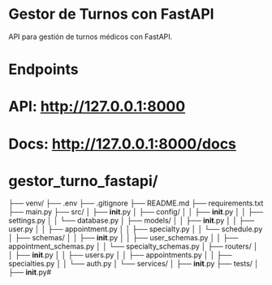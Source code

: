 # Gestor de Turnos con FastAPI

API para gestión de turnos médicos con FastAPI.

# Endpoints

# API: http://127.0.0.1:8000

# Docs: http://127.0.0.1:8000/docs


# gestor_turno_fastapi/
├── venv/
├── .env
├── .gitignore
├── README.md
├── requirements.txt
├── main.py
├── src/
│   ├── __init__.py
│   ├── config/
│   │   ├── __init__.py
│   │   ├── settings.py
│   │   └── database.py
│   ├── models/
│   │   ├── __init__.py
│   │   ├── user.py
│   │   ├── appointment.py
│   │   ├── specialty.py
│   │   └── schedule.py
│   ├── schemas/
│   │   ├── __init__.py
│   │   ├── user_schemas.py
│   │   ├── appointment_schemas.py
│   │   └── specialty_schemas.py
│   ├── routers/
│   │   ├── __init__.py
│   │   ├── users.py
│   │   ├── appointments.py
│   │   ├── specialties.py
│   │   └── auth.py
│   └── services/
│       ├── __init__.py
├── tests/
│   ├── __init__.py#

